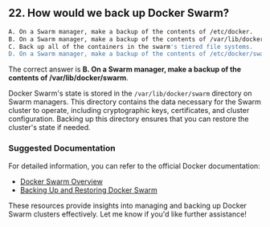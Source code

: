 ## 22. How would we back up Docker Swarm?
```sh
A. On a Swarm manager, make a backup of the contents of /etc/docker.
B. On a Swarm manager, make a backup of the contents of /var/lib/docker/swarm
C. Back up all of the containers in the swarm's tiered file systems.
D. On a Swarm manager, make a backup of the contents of /etc/docker/swarm.
```

The correct answer is **B. On a Swarm manager, make a backup of the contents of /var/lib/docker/swarm**.

Docker Swarm's state is stored in the `/var/lib/docker/swarm` directory on Swarm managers. This directory contains the data necessary for the Swarm cluster to operate, including cryptographic keys, certificates, and cluster configuration. Backing up this directory ensures that you can restore the cluster's state if needed.

### Suggested Documentation
For detailed information, you can refer to the official Docker documentation:
- [Docker Swarm Overview](https://docs.docker.com/engine/swarm/)
- [Backing Up and Restoring Docker Swarm](https://docs.docker.com/engine/swarm/admin_guide/)

These resources provide insights into managing and backing up Docker Swarm clusters effectively. Let me know if you'd like further assistance!
